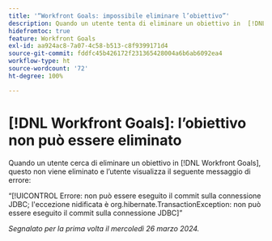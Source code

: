 ```yaml
---
title: '“Workfront Goals: impossibile eliminare l’obiettivo”'
description: Quando un utente tenta di eliminare un obiettivo in  [!DNL Workfront Goals], l’obiettivo non viene eliminato e l’utente visualizza un messaggio di errore.
hidefromtoc: true
feature: Workfront Goals
exl-id: aa924ac8-7a07-4c58-b513-c8f9399171d4
source-git-commit: fddfc45b426172f231365428004a6b6ab6092ea4
workflow-type: ht
source-wordcount: '72'
ht-degree: 100%

---
```


# [!DNL Workfront Goals]: l’obiettivo non può essere eliminato

Quando un utente cerca di eliminare un obiettivo in [!DNL Workfront Goals], questo non viene eliminato e l’utente visualizza il seguente messaggio di errore:

“[!UICONTROL Errore: non può essere eseguito il commit sulla connessione JDBC; l&#39;eccezione nidificata è org.hibernate.TransactionException: non può essere eseguito il commit sulla connessione JDBC]”

_Segnalato per la prima volta il mercoledì 26 marzo 2024._
